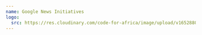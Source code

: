 ```yaml
---
name: Google News Initiatives
logo:
  src: https://res.cloudinary.com/code-for-africa/image/upload/v1652880227/codeforafrica/images/logos/google-news-initiatives_wigxyj.png
---
```

